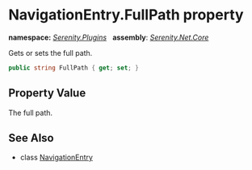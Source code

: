 # NavigationEntry.FullPath property
**namespace:** *[Serenity.Plugins](../../README.md#serenity.plugins-namespace)*   **assembly**: *[Serenity.Net.Core](../../README.md)*

Gets or sets the full path.

```csharp
public string FullPath { get; set; }
```

## Property Value

The full path.

## See Also

* class [NavigationEntry](../NavigationEntry.md)